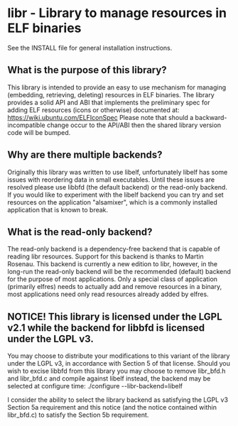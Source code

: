 # libr - Library to manage resources in ELF binaries

See the INSTALL file for general installation instructions.

## What is the purpose of this library?
This library is intended to provide an easy to use mechanism for managing
(embedding, retrieving, deleting) resources in ELF binaries.  The library
provides a solid API and ABI that implements the preliminary spec for adding
ELF resources (icons or otherwise) documented at:
https://wiki.ubuntu.com/ELFIconSpec
Please note that should a backward-incompatible change occur to the API/ABI
then the shared library version code will be bumped.

## Why are there multiple backends?
Originally this library was written to use libelf, unfortunately libelf has
some issues with reordering data in small executables.  Until these issues are 
resolved please use libbfd (the default backend) or the read-only backend.
If you would like to experiment with the libelf backend you can try and set
resources on the application "alsamixer", which is a commonly installed
application that is known to break.

## What is the read-only backend?
The read-only backend is a dependency-free backend that is capable of reading
libr resources.  Support for this backend is thanks to Martin Rosenau.
This backend is currently a new edition to libr, however, in the long-run the
read-only backend will be the recommended (default) backend for the purpose of
most applications.  Only a special class of application (primarily elfres)
needs to actually add and remove resources in a binary, most applications
need only read resources already added by elfres.

## NOTICE! This library is licensed under the LGPL v2.1 while the backend for libbfd is licensed under the LGPL v3.  
You may choose to distribute your 
modifications to this variant of the library under the LGPL v3, in accordance
with Section 5 of that license.  Should you wish to excise libbfd from this
library you may choose to remove libr_bfd.h and libr_bfd.c and compile against
libelf instead, the backend may be selected at configure time:
./configure --libr-backend=libelf

I consider the ability to select the library backend as satisfying the LGPL v3
Section 5a requirement and this notice (and the notice contained within
libr_bfd.c) to satisfy the Section 5b requirement.
